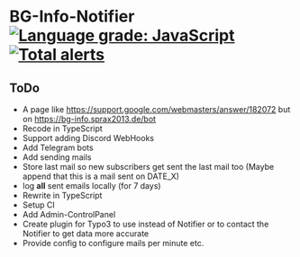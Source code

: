 # BG-Info-Notifier [![Language grade: JavaScript](https://img.shields.io/lgtm/grade/javascript/g/Sprax2013/BG-Info-Notifier.svg?logo=lgtm&logoWidth=18)](https://lgtm.com/projects/g/Sprax2013/BG-Info-Notifier/context:javascript) [![Total alerts](https://img.shields.io/lgtm/alerts/g/Sprax2013/BG-Info-Notifier.svg?logo=lgtm&logoWidth=18)](https://lgtm.com/projects/g/Sprax2013/BG-Info-Notifier/alerts/)

## ToDo
* A page like https://support.google.com/webmasters/answer/182072 but on https://bg-info.sprax2013.de/bot
* Recode in TypeScript
* Support adding Discord WebHooks
* Add Telegram bots
* Add sending mails
* Store last mail so new subscribers get sent the last mail too (Maybe append that this is a mail sent on DATE_X)
* log **all** sent emails locally (for 7 days)
* Rewrite in TypeScript
* Setup CI
* Add Admin-ControlPanel
* Create plugin for Typo3 to use instead of Notifier or to contact the Notifier to get data more accurate
* Provide config to configure mails per minute etc.